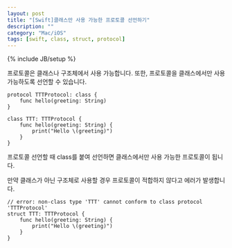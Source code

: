 ```yaml
---
layout: post
title: "[Swift]클래스만 사용 가능한 프로토콜 선언하기"
description: ""
category: "Mac/iOS"
tags: [swift, class, struct, protocol]
---
```

{% include JB/setup %}

프로토콜은 클래스나 구조체에서 사용 가능합니다. 또한, 프로토콜을 클래스에서만 사용 가능하도록 선언할 수 있습니다.

	protocol TTTProtocol: class {
		func hello(greeting: String)
	}

	class TTT: TTTProtocol {
		func hello(greeting: String) {
			print("Hello \(greeting)")
		}
	}

프로토콜 선언할 때 class를 붙여 선언하면 클래스에서만 사용 가능한 프로토콜이 됩니다.

만약 클래스가 아닌 구조체로 사용할 경우 프로토콜이 적합하지 않다고 에러가 발생합니다.

	// error: non-class type 'TTT' cannot conform to class protocol 'TTTProtocol'
	struct TTT: TTTProtocol {
		func hello(greeting: String) {
			print("Hello \(greeting)")
		}
	}

<br/><br/>